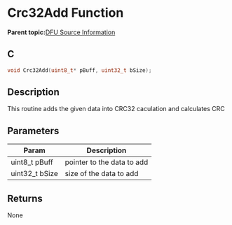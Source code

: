 # Crc32Add Function

**Parent topic:**[DFU Source Information](GUID-601EC36F-434F-4CEE-BF96-232B23F39458.md)

## C

```c
void Crc32Add(uint8_t* pBuff, uint32_t bSize);
```

## Description

This routine adds the given data into CRC32 caculation and calculates CRC

## Parameters

|Param|Description|
|-----|-----------|
|uint8\_t pBuff|pointer to the data to add|
|uint32\_t bSize|size of the data to add|

## Returns

None


